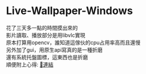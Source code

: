 # Live-Wallpaper-Windows

花了三天多一點的時間摸出來的  
影片讀取、播放部分是用libvlc實現  
原本打算用opencv，誰知道這傢伙的cpu占用率高而且還慢  
另外加了gui，用原生api寫真的是一種折磨  
還有系統托盤圖標，這東西也是折磨  
順便附上心得: [🔗連結](https://medium.com/@coffeetealowteachaorayteitsuba/%E5%AF%AB%E5%8B%95%E6%85%8B%E6%A1%8C%E5%B8%83%E6%99%82%E8%B8%A9%E7%9A%84%E4%B8%80%E4%BA%9B%E5%9D%91-1676d5d74a8a)

